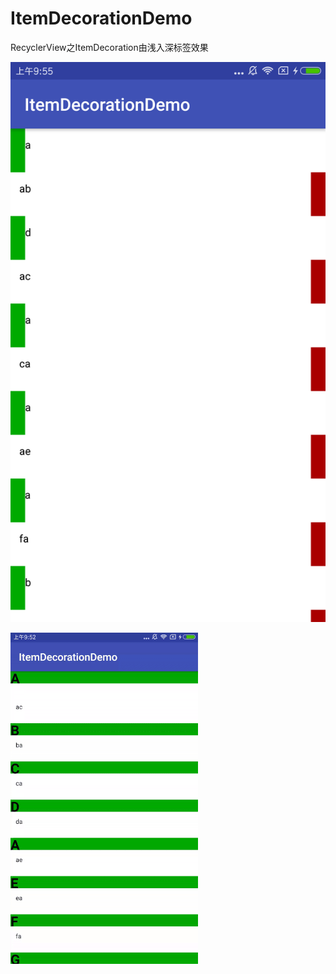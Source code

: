 # ItemDecorationDemo
RecyclerView之ItemDecoration由浅入深标签效果


![标签效果](https://github.com/jingerlovexiaojie/ItemDecorationDemo/blob/master/app/src/main/res/drawable/tag.png)

![功能效果](https://github.com/jingerlovexiaojie/ItemDecorationDemo/blob/master/app/src/main/res/drawable/decoration.gif)
